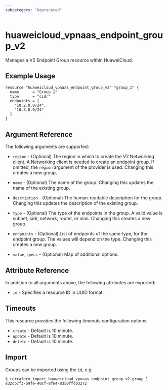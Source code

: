 ```yaml
---
subcategory: "Deprecated"
---
```


# huaweicloud_vpnaas_endpoint_group_v2

Manages a V2 Endpoint Group resource within HuaweiCloud.

## Example Usage

```hcl
resource "huaweicloud_vpnaas_endpoint_group_v2" "group_1" {
  name      = "Group 1"
  type      = "cidr"
  endpoints = [
    "10.2.0.0/24",
    "10.3.0.0/24"
  ]
}
```

## Argument Reference

The following arguments are supported:

* `region` - (Optional) The region in which to create the V2 Networking client. A Networking client is needed to create
  an endpoint group. If omitted, the
  `region` argument of the provider is used. Changing this creates a new group.

* `name` - (Optional) The name of the group. Changing this updates the name of the existing group.

* `description` - (Optional) The human-readable description for the group. Changing this updates the description of the
  existing group.

* `type` - (Optional) The type of the endpoints in the group. A valid value is subnet, cidr, network, router, or vlan.
  Changing this creates a new group.

* `endpoints` - (Optional) List of endpoints of the same type, for the endpoint group. The values will depend on the
  type. Changing this creates a new group.

* `value_specs` - (Optional) Map of additional options.

## Attribute Reference

In addition to all arguments above, the following attributes are exported:

* `id` - Specifies a resource ID in UUID format.

## Timeouts

This resource provides the following timeouts configuration options:

* `create` - Default is 10 minute.
* `update` - Default is 10 minute.
* `delete` - Default is 10 minute.

## Import

Groups can be imported using the `id`, e.g.

```
$ terraform import huaweicloud_vpnaas_endpoint_group_v2.group_1 832cb7f3-59fe-40cf-8f64-8350ffc03272
```
